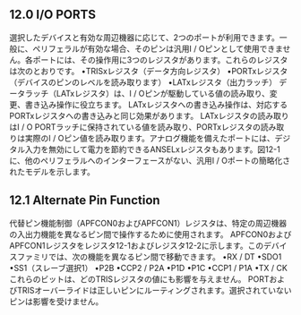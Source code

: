 ## 12.0 I/O PORTS

選択したデバイスと有効な周辺機器に応じて、2つのポートが利用できます。一般に、ペリフェラルが有効な場合、そのピンは汎用I / Oピンとして使用できません。各ポートには、その操作用に3つのレジスタがあります。これらのレジスタは次のとおりです。
•TRISxレジスタ（データ方向レジスタ）
•PORTxレジスタ（デバイスのピンのレベルを読み取ります）
•LATxレジスタ（出力ラッチ）
データラッチ（LATxレジスタ）は、I / Oピンが駆動している値の読み取り、変更、書き込み操作に役立ちます。 LATxレジスタへの書き込み操作は、対応するPORTxレジスタへの書き込みと同じ効果があります。 LATxレジスタの読み取りはI / O PORTラッチに保持されている値を読み取り、PORTxレジスタの読み取りは実際のI / Oピン値を読み取ります。アナログ機能を備えたポートには、デジタル入力を無効にして電力を節約できるANSELxレジスタもあります。図12-1に、他のペリフェラルへのインターフェースがない、汎用I / Oポートの簡略化されたモデルを示します。

## 12.1 Alternate Pin Function

代替ピン機能制御（APFCON0およびAPFCON1）レジスタは、特定の周辺機器の入出力機能を異なるピン間で操作するために使用されます。 APFCON0およびAPFCON1レジスタをレジスタ12-1およびレジスタ12-2に示します。このデバイスファミリでは、次の機能を異なるピン間で移動できます。
•RX / DT
•SDO1
•SS1（スレーブ選択1）
•P2B
•CCP2 / P2A
•P1D
•P1C
•CCP1 / P1A
•TX / CK
これらのビットは、どのTRISレジスタの値にも影響を与えません。 PORTおよびTRISオーバーライドは正しいピンにルーティングされます。選択されていないピンは影響を受けません。